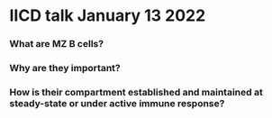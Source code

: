 # IICD talk January 13 2022
### What are MZ B cells? 
### Why are they important? 
### How is their compartment established and maintained at steady-state or under active immune response?
